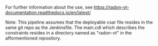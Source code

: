 For further information about the use, see https://radon-vt-documentation.readthedocs.io/en/latest/

Note: This pipeline assumes that the deployable csar file resides in the same git repo as the Jenkinsfile.
      The main.cdl which describes the constraints resides in a directory named as "radon-vt" in the afformentioned repository.
